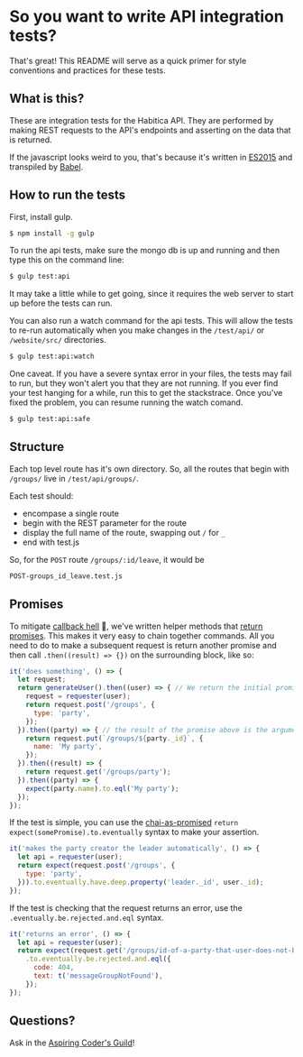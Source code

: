 # So you want to write API integration tests?

That's great! This README will serve as a quick primer for style conventions and practices for these tests.

## What is this?

These are integration tests for the Habitica API. They are performed by making REST requests to the API's endpoints and asserting on the data that is returned.

If the javascript looks weird to you, that's because it's written in [ES2015](http://www.ecma-international.org/ecma-262/6.0/) and transpiled by [Babel](https://babeljs.io/docs/learn-es2015/).

## How to run the tests

First, install gulp.

```bash
$ npm install -g gulp
```

To run the api tests, make sure the mongo db is up and running and then type this on the command line:

```bash
$ gulp test:api
```

It may take a little while to get going, since it requires the web server to start up before the tests can run.

You can also run a watch command for the api tests. This will allow the tests to re-run automatically when you make changes in the `/test/api/` or `/website/src/` directories.

```bash
$ gulp test:api:watch
```

One caveat. If you have a severe syntax error in your files, the tests may fail to run, but they won't alert you that they are not running. If you ever find your test hanging for a while, run this to get the stackstrace. Once you've fixed the problem, you can resume running the watch comand.

```bash
$ gulp test:api:safe
```

## Structure

Each top level route has it's own directory. So, all the routes that begin with `/groups/` live in `/test/api/groups/`.

Each test should:

  * encompase a single route
  * begin with the REST parameter for the route
  * display the full name of the route, swapping out `/` for `_`
  * end with test.js

So, for the `POST` route `/groups/:id/leave`, it would be

```bash
POST-groups_id_leave.test.js
```

## Promises

To mitigate [callback hell](http://callbackhell.com/) :imp:, we've written helper methods that [return promises](https://babeljs.io/docs/learn-es2015/#promises).  This makes it very easy to chain together commands. All you need to do to make a subsequent request is return another promise and then call `.then((result) => {})` on the surrounding block, like so:

```js
it('does something', () => { 
  let request;
  return generateUser().then((user) => { // We return the initial promise so this test can be run asyncronously
    request = requester(user);
    return request.post('/groups', {
      type: 'party',
    });
  }).then((party) => { // the result of the promise above is the argument of the function
    return request.put(`/groups/${party._id}`, {
      name: 'My party',
    });
  }).then((result) => {
    return request.get('/groups/party');
  }).then((party) => {
    expect(party.name).to.eql('My party');
  });
});
```

If the test is simple, you can use the [chai-as-promised](http://chaijs.com/plugins/chai-as-promised) `return expect(somePromise).to.eventually` syntax to make your assertion.

```js
it('makes the party creator the leader automatically', () => { 
  let api = requester(user);
  return expect(request.post('/groups', {
    type: 'party',
  })).to.eventually.have.deep.property('leader._id', user._id);
});
```

If the test is checking that the request returns an error, use the `.eventually.be.rejected.and.eql` syntax.

```js
it('returns an error', () => { 
  let api = requester(user);
  return expect(request.get('/groups/id-of-a-party-that-user-does-not-belong-to'))
    .to.eventually.be.rejected.and.eql({
      code: 404,
      text: t('messageGroupNotFound'),
    });
});
```

## Questions?

Ask in the [Aspiring Coder's Guild](https://habitica.com/#/options/groups/guilds/68d4a01e-db97-4786-8ee3-05d612c5af6f)!
